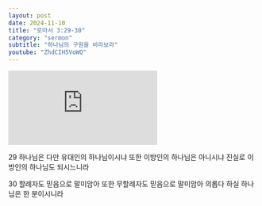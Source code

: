 ```yaml
---
layout: post
date: 2024-11-10
title: "로마서 3:29-30"
category: "sermon"
subtitle: "하나님의 구원을 바라보라"
youtube: "ZhdCIH5VoWQ"
---
```


<div class="youtube margin-large">
    <iframe src="https://www.youtube.com/embed/ZhdCIH5VoWQ" title="YouTube video player" frameborder="0" allow="accelerometer; autoplay; clipboard-write; encrypted-media; gyroscope; picture-in-picture; web-share" allowfullscreen></iframe>
</div>

29 하나님은 다만 유대인의 하나님이시냐 또한 이방인의 하나님은 아니시냐 진실로 이방인의 하나님도 되시느니라

30 할례자도 믿음으로 말미암아 또한 무할례자도 믿음으로 말미암아 의롭다 하실 하나님은 한 분이시니라

